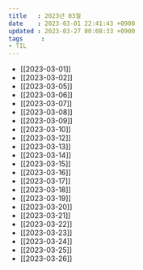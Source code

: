 ```yaml
---
title   : 2023년 03월 
date    : 2023-03-01 22:41:43 +0900
updated : 2023-03-27 00:08:33 +0900
tags     : 
- TIL
---
```

- [[2023-03-01]]
- [[2023-03-02]]
- [[2023-03-05]]
- [[2023-03-06]]
- [[2023-03-07]]
- [[2023-03-08]]
- [[2023-03-09]]
- [[2023-03-10]]
- [[2023-03-12]]
- [[2023-03-13]]
- [[2023-03-14]]
- [[2023-03-15]]
- [[2023-03-16]]
- [[2023-03-17]]
- [[2023-03-18]]
- [[2023-03-19]]
- [[2023-03-20]]
- [[2023-03-21]]
- [[2023-03-22]]
- [[2023-03-23]]
- [[2023-03-24]]
- [[2023-03-25]]
- [[2023-03-26]]
